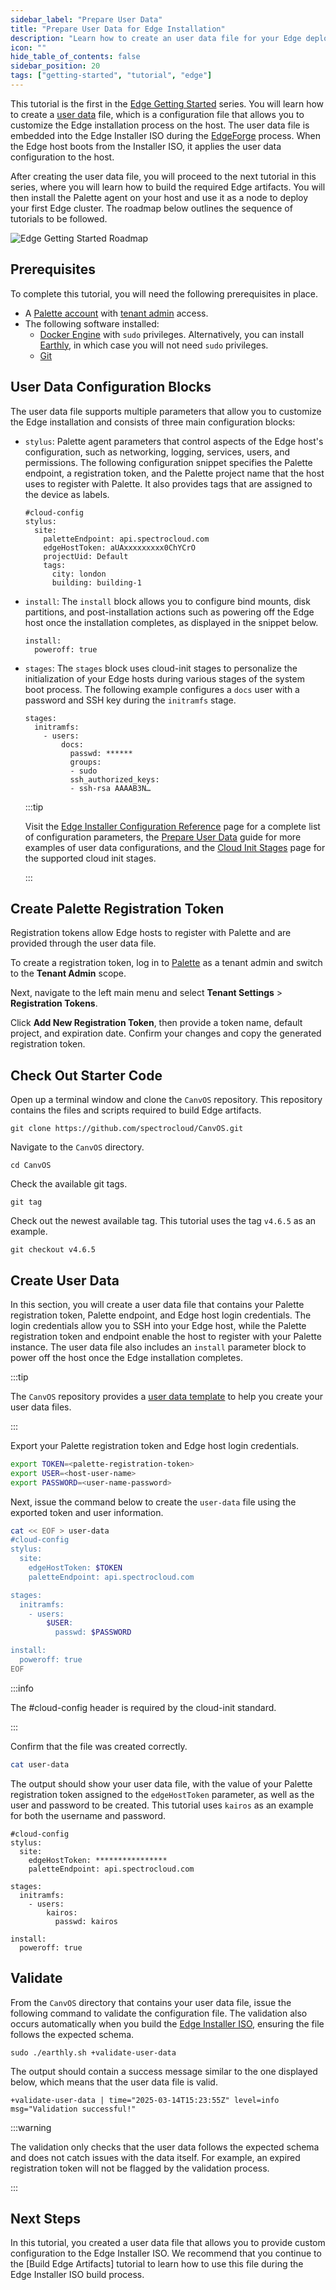 ```yaml
---
sidebar_label: "Prepare User Data"
title: "Prepare User Data for Edge Installation"
description: "Learn how to create an user data file for your Edge deployment"
icon: ""
hide_table_of_contents: false
sidebar_position: 20
tags: ["getting-started", "tutorial", "edge"]
---
```


This tutorial is the first in the [Edge Getting Started](./introduction-edge.md) series. You will learn how to create a
[user data](../../../clusters/edge/edgeforge-workflow/prepare-user-data.md) file, which is a configuration file that
allows you to customize the Edge installation process on the host. The user data file is embedded into the Edge
Installer ISO during the [EdgeForge](../../../clusters/edge/edgeforge-workflow/edgeforge-workflow.md) process. When the
Edge host boots from the Installer ISO, it applies the user data configuration to the host.

After creating the user data file, you will proceed to the next tutorial in this series, where you will learn how to
build the required Edge artifacts. You will then install the Palette agent on your host and use it as a node to deploy
your first Edge cluster. The roadmap below outlines the sequence of tutorials to be followed.

![Edge Getting Started Roadmap](/getting-started/getting-started_introduction-edge_user-data-roadmap.webp)

## Prerequisites

To complete this tutorial, you will need the following prerequisites in place.

- A [Palette account](https://www.spectrocloud.com/get-started) with
  [tenant admin](../../../tenant-settings/tenant-settings.md) access.
- The following software installed:
  - [Docker Engine](https://docs.docker.com/engine/install/) with `sudo` privileges. Alternatively, you can install
    [Earthly](https://earthly.dev/), in which case you will not need `sudo` privileges.
  - [Git](https://git-scm.com/book/en/v2/Getting-Started-Installing-Git)

## User Data Configuration Blocks

The user data file supports multiple parameters that allow you to customize the Edge installation and consists of three
main configuration blocks:

- `stylus`: Palette agent parameters that control aspects of the Edge host's configuration, such as networking, logging,
  services, users, and permissions. The following configuration snippet specifies the Palette endpoint, a registration
  token, and the Palette project name that the host uses to register with Palette. It also provides tags that are
  assigned to the device as labels.

  ```shell
  #cloud-config
  stylus:
    site:
      paletteEndpoint: api.spectrocloud.com
      edgeHostToken: aUAxxxxxxxxx0ChYCrO
      projectUid: Default
      tags:
        city: london
        building: building-1
  ```

- `install`: The `install` block allows you to configure bind mounts, disk partitions, and post-installation actions
  such as powering off the Edge host once the installation completes, as displayed in the snippet below.

  ```shell
  install:
    poweroff: true
  ```

- `stages`: The `stages` block uses cloud-init stages to personalize the initialization of your Edge hosts during
  various stages of the system boot process. The following example configures a `docs` user with a password and SSH key
  during the `initramfs` stage.

  ```shell
  stages:
    initramfs:
      - users:
          docs:
            passwd: ******
            groups:
            - sudo
            ssh_authorized_keys:
            - ssh-rsa AAAAB3N…
  ```

  :::tip

  Visit the [Edge Installer Configuration Reference](../../../clusters/edge/edge-configuration/installer-reference.md)
  page for a complete list of configuration parameters, the
  [Prepare User Data](../../../clusters/edge/edgeforge-workflow/prepare-user-data.md) guide for more examples of user
  data configurations, and the [Cloud Init Stages](../../../clusters/edge/edge-configuration/cloud-init.md) page for the
  supported cloud init stages.

  :::

## Create Palette Registration Token

Registration tokens allow Edge hosts to register with Palette and are provided through the user data file.

To create a registration token, log in to [Palette](https://console.spectrocloud.com/) as a tenant admin and switch to
the **Tenant Admin** scope.

Next, navigate to the left main menu and select **Tenant Settings** > **Registration Tokens**.

Click **Add New Registration Token**, then provide a token name, default project, and expiration date. Confirm your
changes and copy the generated registration token.

## Check Out Starter Code

Open up a terminal window and clone the `CanvOS` repository. This repository contains the files and scripts required to
build Edge artifacts.

```shell
git clone https://github.com/spectrocloud/CanvOS.git
```

Navigate to the `CanvOS` directory.

```shell
cd CanvOS
```

Check the available git tags.

```shell
git tag
```

Check out the newest available tag. This tutorial uses the tag `v4.6.5` as an example.

```shell
git checkout v4.6.5
```

## Create User Data

In this section, you will create a user data file that contains your Palette registration token, Palette endpoint, and
Edge host login credentials. The login credentials allow you to SSH into your Edge host, while the Palette registration
token and endpoint enable the host to register with your Palette instance. The user data file also includes an `install`
parameter block to power off the host once the Edge installation completes.

:::tip

The `CanvOS` repository provides a
[user data template](https://github.com/spectrocloud/CanvOS/blob/main/user-data.template) to help you create your user
data files.

:::

Export your Palette registration token and Edge host login credentials.

```bash
export TOKEN=<palette-registration-token>
export USER=<host-user-name>
export PASSWORD=<user-name-password>
```

Next, issue the command below to create the `user-data` file using the exported token and user information.

```bash
cat << EOF > user-data
#cloud-config
stylus:
  site:
    edgeHostToken: $TOKEN
    paletteEndpoint: api.spectrocloud.com

stages:
  initramfs:
    - users:
        $USER:
          passwd: $PASSWORD

install:
  poweroff: true
EOF
```

:::info

The #cloud-config header is required by the cloud-init standard.

:::

Confirm that the file was created correctly.

```bash
cat user-data
```

The output should show your user data file, with the value of your Palette registration token assigned to the
`edgeHostToken` parameter, as well as the user and password to be created. This tutorial uses `kairos` as an example for
both the username and password.

```text hideClipboard
#cloud-config
stylus:
  site:
    edgeHostToken: ****************
    paletteEndpoint: api.spectrocloud.com

stages:
  initramfs:
    - users:
        kairos:
          passwd: kairos

install:
  poweroff: true
```

## Validate

From the `CanvOS` directory that contains your user data file, issue the following command to validate the configuration
file. The validation also occurs automatically when you build the
[Edge Installer ISO](../../../clusters/edge/edgeforge-workflow/edgeforge-workflow.md), ensuring the file follows the
expected schema.

```shell
sudo ./earthly.sh +validate-user-data
```

The output should contain a success message similar to the one displayed below, which means that the user data file is
valid.

```text hideClipboard
+validate-user-data | time="2025-03-14T15:23:55Z" level=info msg="Validation successful!"
```

:::warning

The validation only checks that the user data follows the expected schema and does not catch issues with the data
itself. For example, an expired registration token will not be flagged by the validation process.

:::

## Next Steps

In this tutorial, you created a user data file that allows you to provide custom configuration to the Edge Installer
ISO. We recommend that you continue to the [Build Edge Artifacts] tutorial to learn how to use this file during the Edge
Installer ISO build process.
